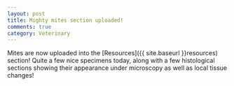 ```yaml
---
layout: post
title: Mighty mites section uploaded!
comments: true
category: Veterinary
---
```


Mites are now uploaded into the  [Resources]({{ site.baseurl }}resources) section! Quite a few nice specimens today, along with a few histological sections showing their appearance under microscopy as well as local tissue changes!